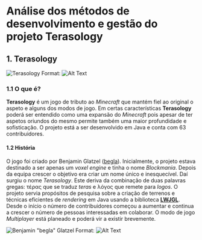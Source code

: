 # Análise dos métodos de desenvolvimento e gestão do projeto Terasology

## 1. Terasology

![Terasology](/images/terasology.jpg)
Format: ![Alt Text](url)

### 1.1 O que é?

**Terasology** é um jogo de tributo ao *Minecraft* que mantém fiel ao original o aspeto e alguns dos modos de jogo. Em certas características **Terasology** poderá ser entendido como uma expansão do *Minecraft* pois apesar de ter aspetos oriundos do mesmo permite também uma maior profundidade e sofisticação. O projeto está a ser desenvolvido em Java e conta com 63 contribuidores. 

#### 1.2 História

O jogo foi criado por Benjamin Glatzel ([begla](https://github.com/begla)). Inicialmente, o projeto estava destinado a ser apenas um *voxel engine* e tinha o nome *Blockmania*. Depois da equipa crescer o objetivo era criar um nome único e inesquecível. Daí surgiu o nome *Terasology*. Este deriva da combinação de duas palavras gregas: τέρας que se traduz *teras* e λόγος que remete para *logos*. 
O projeto servia propósitos de pesquisa sobre a criação de terrenos e técnicas eficientes de *rendering* em Java usando a biblioteca **[LWJGL](http://www.lwjgl.org/)**.
Desde o início o número de contribuidores começou a aumentar e continua a crescer o número de pessoas interessadas em colaborar. O modo de jogo *Multiplayer* está planeado e poderá vir a existir brevemente. 

![Benjamin "begla" Glatzel](/images/begla.jpg)
Format: ![Alt Text](url)
